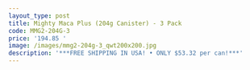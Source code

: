 ```yaml
---
layout_type: post
title: Mighty Maca Plus (204g Canister) - 3 Pack
code: MMG2-204G-3
price: '194.85 '
image: /images/mmg2-204g-3_qwt200x200.jpg
description: '***FREE SHIPPING IN USA! • ONLY $53.32 per can!***'
---
```


